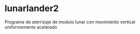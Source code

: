 # lunarlander2
Programa de aterrizaje de modulo lunar con movimiento vertical uniformemente acelerado 
